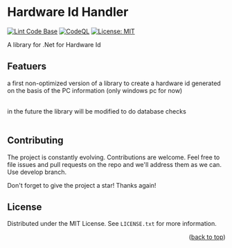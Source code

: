 # Hardware Id Handler
[![Lint Code Base](https://github.com/scmitty/HardwareIdHandler/actions/workflows/super-linter.yml/badge.svg)](https://github.com/scmitty/HardwareIdHandler/actions/workflows/super-linter.yml)
[![CodeQL](https://github.com/scmitty/HardwareIdHandler/actions/workflows/codeql.yml/badge.svg)](https://github.com/scmitty/HardwareIdHandler/actions/workflows/codeql.yml)
[![License: MIT](https://img.shields.io/badge/License-MIT-yellow.svg)](https://github.com/scmitty/HardwareIdHandler/blob/master/LICENSE)

A library for .Net for Hardware Id <br />

## Featuers

a first non-optimized version of a library to create a hardware id generated on the basis of the PC information (only windows pc for now) <br /> <br />

in the future the library will be modified to do database checks <br /> <br />

## Contributing

The project is constantly evolving. Contributions are welcome. Feel free to file issues and pull requests on the repo and we'll address them as we can.
Use develop branch.

Don't forget to give the project a star! Thanks again!

## License

Distributed under the MIT License. See `LICENSE.txt` for more information.

<p align="right">(<a href="#readme-top">back to top</a>)</p>
